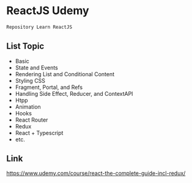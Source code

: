 # ReactJS Udemy

```sh
Repository Learn ReactJS
```
## List Topic

- Basic
- State and Events
- Rendering List and Conditional Content
- Styling CSS
- Fragment, Portal, and Refs
- Handling Side Effect, Reducer, and ContextAPI
- Htpp
- Animation
- Hooks
- React Router
- Redux
- React + Typescript
- etc.

## Link

https://www.udemy.com/course/react-the-complete-guide-incl-redux/
